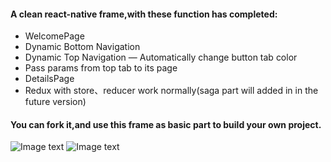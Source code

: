 #### A clean react-native frame,with these function has completed:

- WelcomePage
- Dynamic Bottom Navigation
- Dynamic Top Navigation
— Automatically change button tab color
- Pass params from top tab to its page
- DetailsPage
- Redux with store、reducer work normally(saga part will added in in the future version)

#### You can fork it,and use this frame as basic part to build your own project.
![Image text](https://github.com/smileyqp/react-native-frame/blob/master/react-native-frame.gif)
![Image text](https://github.com/smileyqp/react-native-demo/blob/master/dynamic_navigator.gif)